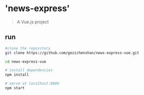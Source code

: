 # 'news-express'

> A Vue.js project

## run


``` bash
#clone the repository
git clone https://github.com/gezichenshan/news-express-vue.git

cd news-express-vue

# install dependencies
npm install

# serve at localhost:8080
npm start

```
